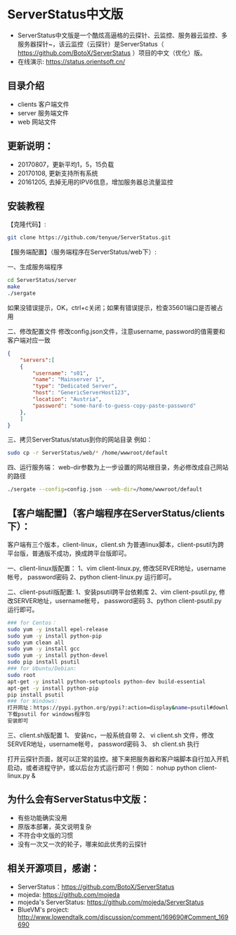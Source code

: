 # ServerStatus中文版

* ServerStatus中文版是一个酷炫高逼格的云探针、云监控、服务器云监控、多服务器探针~，该云监控（云探针）是ServerStatus（ https://github.com/BotoX/ServerStatus ）项目的中文（优化）版。
* 在线演示: https://status.orientsoft.cn/

## 目录介绍

* clients  客户端文件
* server   服务端文件
* web      网站文件

## 更新说明：

* 20170807，更新平均1，5，15负载
* 20170108, 更新支持所有系统
* 20161205, 去掉无用的IPV6信息，增加服务器总流量监控

## 安装教程

【克隆代码】:

``` sh
git clone https://github.com/tenyue/ServerStatus.git
```

【服务端配置】（服务端程序在ServerStatus/web下）:

一、生成服务端程序

```sh
cd ServerStatus/server
make
./sergate
```

如果没错误提示，OK，ctrl+c关闭；如果有错误提示，检查35601端口是否被占用

二、修改配置文件
修改config.json文件，注意username, password的值需要和客户端对应一致

```json
{
    "servers":[
    {
        "username": "s01",
        "name": "Mainserver 1",
        "type": "Dedicated Server",
        "host": "GenericServerHost123",
        "location": "Austria",
        "password": "some-hard-to-guess-copy-paste-password"
    },
    ]
}
```

三、拷贝ServerStatus/status到你的网站目录
例如：

```sh
sudo cp -r ServerStatus/web/* /home/wwwroot/default
```

四、运行服务端：
web-dir参数为上一步设置的网站根目录，务必修改成自己网站的路径

```sh
./sergate --config=config.json --web-dir=/home/wwwroot/default
```

## 【客户端配置】（客户端程序在ServerStatus/clients下）：

客户端有三个版本，client-linux，client.sh 为普通linux脚本，client-psutil为跨平台版，普通版不成功，换成跨平台版即可。

一、client-linux版配置：
1、vim client-linux.py, 修改SERVER地址，username帐号， password密码
2、python client-linux.py 运行即可。

二、client-psutil版配置:
1、安装psutil跨平台依赖库
2、vim client-psutil.py, 修改SERVER地址，username帐号， password密码
3、python client-psutil.py 运行即可。

```sh
### for Centos：
sudo yum -y install epel-release
sudo yum -y install python-pip
sudo yum clean all
sudo yum -y install gcc
sudo yum -y install python-devel
sudo pip install psutil
### for Ubuntu/Debian:
sudo root
apt-get -y install python-setuptools python-dev build-essential
apt-get -y install python-pip
pip install psutil
### for Windows:
打开网址：https://pypi.python.org/pypi?:action=display&name=psutil#downloads
下载psutil for windows程序包
安装即可
```

三、client.sh版配置
1、 安装nc，一般系统自带
2、 vi client.sh 文件，修改SERVER地址，username帐号， password密码
3、 sh client.sh 执行

打开云探针页面，就可以正常的监控。接下来把服务器和客户端脚本自行加入开机启动，或者进程守护，或以后台方式运行即可！例如： nohup python client-linux.py &

## 为什么会有ServerStatus中文版：

* 有些功能确实没用
* 原版本部署，英文说明复杂
* 不符合中文版的习惯
* 没有一次又一次的轮子，哪来如此优秀的云探针

## 相关开源项目，感谢：

* ServerStatus：https://github.com/BotoX/ServerStatus
* mojeda: https://github.com/mojeda 
* mojeda's ServerStatus: https://github.com/mojeda/ServerStatus
* BlueVM's project: http://www.lowendtalk.com/discussion/comment/169690#Comment_169690
